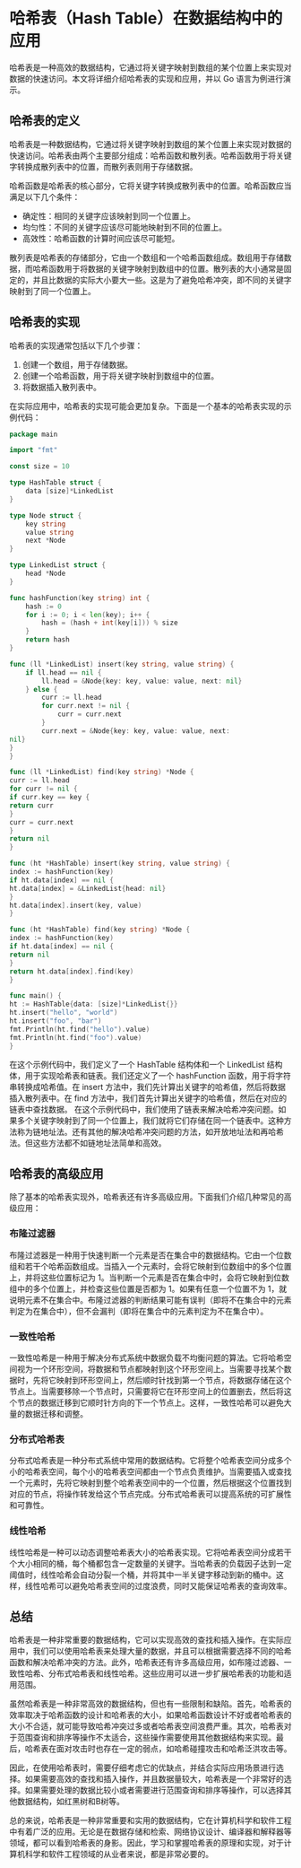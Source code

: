 # 哈希表（Hash Table）在数据结构中的应用

哈希表是一种高效的数据结构，它通过将关键字映射到数组的某个位置上来实现对数据的快速访问。本文将详细介绍哈希表的实现和应用，并以 Go 语言为例进行演示。

## 哈希表的定义

哈希表是一种数据结构，它通过将关键字映射到数组的某个位置上来实现对数据的快速访问。哈希表由两个主要部分组成：哈希函数和散列表。哈希函数用于将关键字转换成散列表中的位置，而散列表则用于存储数据。

哈希函数是哈希表的核心部分，它将关键字转换成散列表中的位置。哈希函数应当满足以下几个条件：

- 确定性：相同的关键字应该映射到同一个位置上。
- 均匀性：不同的关键字应该尽可能地映射到不同的位置上。
- 高效性：哈希函数的计算时间应该尽可能短。

散列表是哈希表的存储部分，它由一个数组和一个哈希函数组成。数组用于存储数据，而哈希函数用于将数据的关键字映射到数组中的位置。散列表的大小通常是固定的，并且比数据的实际大小要大一些。这是为了避免哈希冲突，即不同的关键字映射到了同一个位置上。

## 哈希表的实现

哈希表的实现通常包括以下几个步骤：

1. 创建一个数组，用于存储数据。
2. 创建一个哈希函数，用于将关键字映射到数组中的位置。
3. 将数据插入散列表中。

在实际应用中，哈希表的实现可能会更加复杂。下面是一个基本的哈希表实现的示例代码：

```go
package main

import "fmt"

const size = 10

type HashTable struct {
    data [size]*LinkedList
}

type Node struct {
    key string
    value string
    next *Node
}

type LinkedList struct {
    head *Node
}

func hashFunction(key string) int {
    hash := 0
    for i := 0; i < len(key); i++ {
        hash = (hash + int(key[i])) % size
    }
    return hash
}

func (ll *LinkedList) insert(key string, value string) {
    if ll.head == nil {
        ll.head = &Node{key: key, value: value, next: nil}
    } else {
        curr := ll.head
        for curr.next != nil {
            curr = curr.next
        }
        curr.next = &Node{key: key, value: value, next:
nil}
}
}

func (ll *LinkedList) find(key string) *Node {
curr := ll.head
for curr != nil {
if curr.key == key {
return curr
}
curr = curr.next
}
return nil
}

func (ht *HashTable) insert(key string, value string) {
index := hashFunction(key)
if ht.data[index] == nil {
ht.data[index] = &LinkedList{head: nil}
}
ht.data[index].insert(key, value)
}

func (ht *HashTable) find(key string) *Node {
index := hashFunction(key)
if ht.data[index] == nil {
return nil
}
return ht.data[index].find(key)
}

func main() {
ht := HashTable{data: [size]*LinkedList{}}
ht.insert("hello", "world")
ht.insert("foo", "bar")
fmt.Println(ht.find("hello").value)
fmt.Println(ht.find("foo").value)
}
```

在这个示例代码中，我们定义了一个 HashTable 结构体和一个 LinkedList 结构体，用于实现哈希表和链表。我们还定义了一个 hashFunction 函数，用于将字符串转换成哈希值。在 insert 方法中，我们先计算出关键字的哈希值，然后将数据插入散列表中。在 find 方法中，我们首先计算出关键字的哈希值，然后在对应的链表中查找数据。 在这个示例代码中，我们使用了链表来解决哈希冲突问题。如果多个关键字映射到了同一个位置上，我们就将它们存储在同一个链表中。这种方法称为链地址法。还有其他的解决哈希冲突问题的方法，如开放地址法和再哈希法。但这些方法都不如链地址法简单和高效。

 ##  哈希表的高级应用

 除了基本的哈希表实现外，哈希表还有许多高级应用。下面我们介绍几种常见的高级应用：

 ###  布隆过滤器

 布隆过滤器是一种用于快速判断一个元素是否在集合中的数据结构。它由一个位数组和若干个哈希函数组成。当插入一个元素时，会将它映射到位数组中的多个位置上，并将这些位置标记为 1。当判断一个元素是否在集合中时，会将它映射到位数组中的多个位置上，并检查这些位置是否都为 1。如果有任意一个位置不为 1，就说明元素不在集合中。布隆过滤器的判断结果可能有误判（即将不在集合中的元素判定为在集合中），但不会漏判（即将在集合中的元素判定为不在集合中）。 

### 一致性哈希

一致性哈希是一种用于解决分布式系统中数据负载不均衡问题的算法。它将哈希空间视为一个环形空间，将数据和节点都映射到这个环形空间上。当需要寻找某个数据时，先将它映射到环形空间上，然后顺时针找到第一个节点，将数据存储在这个节点上。当需要移除一个节点时，只需要将它在环形空间上的位置删去，然后将这个节点的数据迁移到它顺时针方向的下一个节点上。这样，一致性哈希可以避免大量的数据迁移和调整。

### 分布式哈希表

分布式哈希表是一种分布式系统中常用的数据结构。它将整个哈希表空间分成多个小的哈希表空间，每个小的哈希表空间都由一个节点负责维护。当需要插入或查找一个元素时，先将它映射到整个哈希表空间中的一个位置，然后根据这个位置找到对应的节点，将操作转发给这个节点完成。分布式哈希表可以提高系统的可扩展性和可靠性。

### 线性哈希

线性哈希是一种可以动态调整哈希表大小的哈希表实现。它将哈希表空间分成若干个大小相同的桶，每个桶都包含一定数量的关键字。当哈希表的负载因子达到一定阈值时，线性哈希会自动分裂一个桶，并将其中一半关键字移动到新的桶中。这样，线性哈希可以避免哈希表空间的过度浪费，同时又能保证哈希表的查询效率。

## 总结

哈希表是一种非常重要的数据结构，它可以实现高效的查找和插入操作。在实际应用中，我们可以使用哈希表来处理大量的数据，并且可以根据需要选择不同的哈希函数和解决哈希冲突的方法。此外，哈希表还有许多高级应用，如布隆过滤器、一致性哈希、分布式哈希表和线性哈希。这些应用可以进一步扩展哈希表的功能和适用范围。

虽然哈希表是一种非常高效的数据结构，但也有一些限制和缺陷。首先，哈希表的效率取决于哈希函数的设计和哈希表的大小，如果哈希函数设计不好或者哈希表的大小不合适，就可能导致哈希冲突过多或者哈希表空间浪费严重。其次，哈希表对于范围查询和排序等操作不太适合，这些操作需要使用其他数据结构来实现。最后，哈希表在面对攻击时也存在一定的弱点，如哈希碰撞攻击和哈希泛洪攻击等。

因此，在使用哈希表时，需要仔细考虑它的优缺点，并结合实际应用场景进行选择。如果需要高效的查找和插入操作，并且数据量较大，哈希表是一个非常好的选择。如果需要处理的数据比较小或者需要进行范围查询和排序等操作，可以选择其他数据结构，如红黑树和B树等。

总的来说，哈希表是一种非常重要和实用的数据结构，它在计算机科学和软件工程中有着广泛的应用。无论是在数据存储和检索、网络协议设计、编译器和解释器等领域，都可以看到哈希表的身影。因此，学习和掌握哈希表的原理和实现，对于计算机科学和软件工程领域的从业者来说，都是非常必要的。
